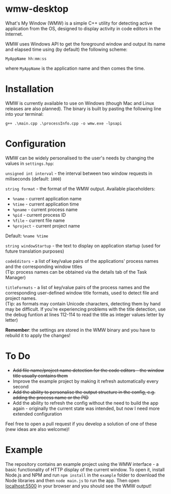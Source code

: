 # wmw-desktop
What's My Window (WMW) is a simple C++ utility for detecting active application from the OS, designed to display activity in code editors in the Internet.

WMW uses Windows API to get the foreground window and output its name and elapsed time using (by default) the following scheme:
```
MyAppName hh:mm:ss
```

where `MyAppName` is the application name and then comes the time.

# Installation
WMW is currently available to use on Windows (though Mac and Linux releases are also planned). The binary is built by pasting the following line into your terminal:
```
g++ .\main.cpp .\processInfo.cpp -o wmw.exe -lpsapi
```

# Configuration

WMW can be widely personalised to the user's needs by changing the values in `settings.hpp`:

`unsigned int interval` - the interval between two window requests in miliseconds (default: `1000`)

`string format` - the format of the WMW output. 
Available placeholders:
 - `%name` - current application name
 - `%time` - current application time
 - `%pname` - current process name
 - `%pid` - current process ID
 - `%file` - current file name
 - `%project` - current project name

Default: `%name %time`

`string windowStartup` - the text to display on application startup (used for future translation purposes)

`codeEditors` - a list of key/value pairs of the applications' process names and the corresponding window titles\
(Tip: process names can be obtained via the details tab of the Task Manager)

`titleFormats` - a list of key/value pairs of the process names and the corresponding user-defined window title formats, used to detect file and project names.\
(Tip: as formats may contain Unicode characters, detecting them by hand may be difficult. If you're experiencing problems with the title detection, use the debug funtion at lines 112-114 to read the title as integer values letter by letter)

**Remember**: the settings are stored in the WMW binary and you have to rebuild it to apply the changes!

# To Do

 - ~~Add file name/project name detection for the code editors - the window title usually contains them~~ 
 - Improve the example project by making it refresh automatically every second
 - ~~Add the ability to personalise the output structure in the config, e.g. adding the process name or the PID~~
 - Add the ability to refresh the config without the need to build the app again - originally the current state was intended, but now I need more extended configuration

Feel free to open a pull request if you develop a solution of one of these (new ideas are also welcome)!


# Example 
The repository contains an example project using the WMW interface - a basic functionality of HTTP display of the current window.
To open it, install Node.js and NPM and run `npm install` in the `example` folder to download the Node libraries and then `node main.js` to run the app.
Then open [localhost:5500](http://localhost:5500) in your browser and you should see the WMW output!
